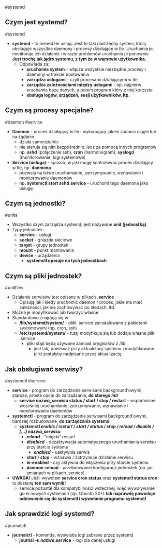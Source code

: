 #systemd 

## Czym jest systemd?
#systemd
- **systemd** - to menedżer usług. Jest to taki nadrzędny system, który obsługuje wszystkie daemony i procesy działające w tle. Uruchamia je, monitoruje ich działanie i w razie problemów uruchamia je ponownie. **Jest trochę jak jądro systemu, z tym że w warstwie użytkownika.**
	- Odpowiada za: 
		- **uruchamia system** - włącza wszystkie niezbędne procesy i daemony w trakcie bootowania
		- **zarządza usługami** - czyli procesami działającymi w tle
		- **zarządza zależnościami między usługami** - np. najpierw uruchamia bazę danych, a potem program który z niej korzysta
		- **obsługa logów, urządzeń, sesji użytkowników, itp.**

## Czym są procesy specjalne?
#daemon #service
- **Daemon** - proces działający w tle i wykonujący jakieś zadania ciągle lub na żądanie
	- działa samodzielnie
	- nie steruje się nim bezpośrednio, lecz za pomocą innych programów
	- np. **sshd** (połączenie ssh), **cron** (harmonogram), **syslogd** (monitorowanie, logi systemowe)
- **Service (usługa)** - sposób, w jaki mogę kontrolować proces działający w tle, np. **daemona**
	- pozwala na łatwe uruchamianie, zatrzymywanie, wznawianie i monitorowanie daemonów
	- np. **systemctl start sshd.service** - uruchomi tego daemona jako usługę

## Czym są jednostki?
#units
- Wszystko czym zarządza systemd, jest nazywane **unit (jednostką)**.
- Typy jednostek:
	- **service** - usługi
	- **socket** - gniazda sieciowe
	- **target** - grupy jednostek
	- **mount** - punkt montowania
	- **device** - urządzenia
		- **systemctl operuje na tych jednostkach**

## Czym są pliki jednostek?
#unitfiles
- Działanie serwisów jest opisane w plikach **.service**
	- Opisują jak i kiedy uruchomić daemon / proces, jakie ma mieć zależności, jak się zachowywać po błędach, itd.
- Można je modyfikować lub tworzyć własne
- Standardowo znajdują się w:
	- **/lib/systemd/system/** - pliki .service zainstalowane z pakietami systemowymi (np. cron, ssh)
	- **/etc/systemd/system/** - tutaj modyfikuje się lub dodaje własne pliki .service
		- pliki stąd będą używane zamiast oryginałów z /lib
			- jest tak, ponieważ przy aktualizacji systemu zmodyfikowane pliki zostałyby nadpisane przez aktualizację
## Jak obsługiwać serwisy?
#systemctl #service
- **service** - program do zarządzania serwisami background'owymi, starsze, proste opcje do zarządzania, **do starego *init***
	- **service *nazwa_serwisu* status / start / stop / restart** - wspomniane wcześniej uruchamianie, zatrzymywanie, wznawianie i monitorowanie daemonów
- **systemctl** - program do zarządzania serwisami background'owymi, bardziej rozbudowane, **do zarządzania systemd**
	- **systemctl *enable / restart / start / status / stop / reload / disable / \[...]* *nazwa_serwisu***
		- ***reload*** - "miękki" restart
		- ***disabled*** - dezaktywacja automatycznego uruchamiania serwisu przy starcie systemu
			- ***enabled*** - uaktywnia serwis
		- ***start / stop*** - wznawia / zatrzymuje działanie serwisu
		- **is-enabled** - czy aktywna do włączenia przy starcie systemu
		- **daemon-reload** - przeładowanie konfiguracji jednostek (np. po zmianach w plikach .service)
- **UWAGA!** Jeśli wywołam **service cron status** oraz **systemctl status cron** to dostanę **ten sam wynik!**
	- service pozostał dla kompatybilności wstecznej, więc wywoływanie go w nowych systemach (np. Ubuntu 20+) **tak naprawdę powoduje odniesienie się do systemctl i wywołanie programu systemctl**

## Jak sprawdzić logi systemd?
#journalctl
- **journalctl** - komenda, wyświetla logi zebrane przez systemd
	- **journal -u *nazwa*.service** - logi dla danej usługi